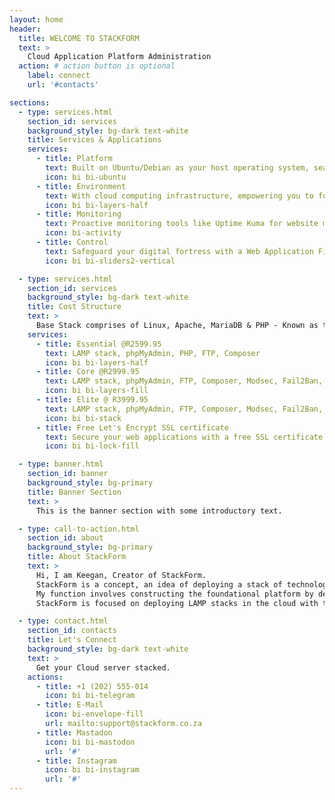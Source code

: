 ```yaml
---
layout: home
header:
  title: WELCOME TO STACKFORM
  text: >
    Cloud Application Platform Administration
  action: # action button is optional
    label: connect
    url: '#contacts'

sections:
  - type: services.html
    section_id: services
    background_style: bg-dark text-white
    title: Services & Applications
    services:
      - title: Platform
        text: Built on Ubuntu/Debian as your host operating system, seamlessly integrated with Apache, MariaDB & PHP for effortless application management.
        icon: bi bi-ubuntu
      - title: Environment
        text: With cloud computing infrastructure, empowering you to forge a custom dynamic environment tailored to your digital aspirations.
        icon: bi bi-layers-half
      - title: Monitoring
        text: Proactive monitoring tools like Uptime Kuma for website monitoring, ensuring uninterrupted operations and informed decision-making.
        icon: bi-activity
      - title: Control
        text: Safeguard your digital fortress with a Web Application Firewall, NGINX Proxy Manager, & cloud firewall, ensuring protection & control over your online assets.
        icon: bi bi-sliders2-vertical

  - type: services.html
    section_id: services
    background_style: bg-dark text-white
    title: Cost Structure
    text: >
      Base Stack comprises of Linux, Apache, MariaDB & PHP - Known as the LAMP stack
    services:
      - title: Essential @R2599.95
        text: LAMP stack, phpMyAdmin, PHP, FTP, Composer
        icon: bi bi-layers-half
      - title: Core @R2999.95
        text: LAMP stack, phpMyAdmin, FTP, Composer, Modsec, Fail2Ban, ClamAV
        icon: bi bi-layers-fill
      - title: Elite @ R3999.95
        text: LAMP stack, phpMyAdmin, FTP, Composer, Modsec, Fail2Ban, ClamAV, Docker, NGINX Proxy Manager, Uptime Kuma
        icon: bi bi-stack
      - title: Free Let's Encrypt SSL certificate
        text: Secure your web applications with a free SSL certificate
        icon: bi bi-lock-fill

  - type: banner.html
    section_id: banner
    background_style: bg-primary
    title: Banner Section
    text: >
      This is the banner section with some introductory text.

  - type: call-to-action.html
    section_id: about
    background_style: bg-primary
    title: About StackForm
    text: >
      Hi, I am Keegan, Creator of StackForm.
      StackForm is a concept, an idea of deploying a stack of technologies on a platform. This platform could be on your local machine, physical servers or in the cloud.
      My function involves constructing the foundational platform by deploying the essential programs and services to host your application in the cloud.
      StackForm is focused on deploying LAMP stacks in the cloud with the aim of bridging the gap between shared and dedicated solutions.

  - type: contact.html
    section_id: contacts
    title: Let's Connect
    background_style: bg-dark text-white
    text: >
      Get your Cloud server stacked.
    actions:
      - title: +1 (202) 555-014
        icon: bi bi-telegram
      - title: E-Mail
        icon: bi-envelope-fill
        url: mailto:support@stackform.co.za
      - title: Mastadon
        icon: bi bi-mastodon
        url: '#'
      - title: Instagram
        icon: bi bi-instagram
        url: '#'
---
```

